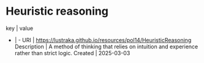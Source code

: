 # Heuristic reasoning

key | value
- | -
URI | https://lustraka.github.io/resources/pol14/HeuristicReasoning
Description | A method of thinking that relies on intuition and experience rather than strict logic.
Created | 2025-03-03


